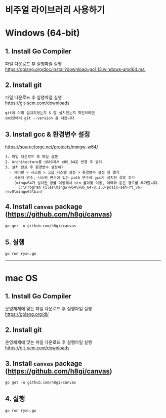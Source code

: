 # 비주얼 라이브러리 사용하기

# Windows (64-bit)

## 1. Install Go Compiler  
파일 다운로드 후 실행파일 실행  
https://golang.org/doc/install?download=go1.13.windows-amd64.msi

## 2. Install git  
파일 다운로드 후 실행파일 실행  
https://git-scm.com/downloads

```
git이 이미 설치되었는지 & 잘 설치됐는지 확인하려면
cmd창에서 git --version 을 쳐봅니다
```

## 3. Install gcc & 환경변수 설정  
https://sourceforge.net/projects/mingw-w64/

```
1. 파일 다운로드 후 파일 실행
2. Architecture를 i686에서 x86_64로 변경 후 설치
3. 설치 완료 후 환경변수 설정하기
  - 제어판 > 시스템 > 고급 시스템 설정 > 환경변수 설정 창 열기
  - 사용자 변수, 시스템 변수에 있는 path 변수에 gcc가 설치된 경로 추가 
    (mingw64가 설치된 경롤 이동해서 bin 폴더깢 이동, 아래와 같은 경로를 추가합니다.
      C:\Program Files\mingw-w64\x86_64-8.1.0-posix-seh-rt_v6-rev0\mingw64\bin)
```

## 4. Install `canvas` package (https://github.com/h8gi/canvas)  
`go get -u github.com/h8gi/canvas`

## 5. 실행
`go run ryan.go`

---
# mac OS

## 1. Install Go Compiler  
운영체제에 맞는 파일 다운로드 후 실행파일 실행  
https://golang.org/dl/

## 2. Install git  
운영체제에 맞는 파일 다운로드 후 실행파일 실행  
https://git-scm.com/downloads

## 3. Install `canvas` package (https://github.com/h8gi/canvas)  
`go get -u github.com/h8gi/canvas`

## 4. 실행
`go run ryan.go`

